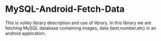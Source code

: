 # MySQL-Android-Fetch-Data
This is volley library description and use of library. In this library we are fetching MySQL database containing images, data (text,number,etc) in an android application.
